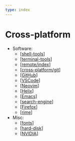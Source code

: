 ```yaml
---
type: index
---
```


# Cross-platform

- Software:
  - [[shell-tools]]
  - [[terminal-tools]]
  - [[remote/index]]
  - [[cross-platform/git]]
  - [[GitHub]]
  - [[VSCode]]
  - [[Neovim]]
  - [[Helix]]
  - [[Emacs]]
  - [[search-engine]]
  - [[Firefox]]
  - [[rime]]
- Misc:
  - [[fonts]]
  - [[hard-disk]]
  - [[NVIDIA]]

[//begin]: # "Autogenerated link references for markdown compatibility"
[shell-tools]: ..%2FLinux%2Fcross-distro%2Fshell-tools.md "Shell Related Tools"
[terminal-tools]: ..%2FLinux%2Fcross-distro%2Fterminal-tools.md "Terminal Related Tools"
[remote/index]: remote%2Findex.md "Remote Development"
[cross-platform/git]: git.md "Git Usage"
[GitHub]: GitHub.md "GitHub Usage"
[VSCode]: VSCode.md "Visual Studio Code Usage"
[Neovim]: Neovim.md "Neovim"
[Helix]: Helix.md "Helix"
[Emacs]: Emacs.md "Emacs"
[search-engine]: search-engine.md "Search Engine"
[Firefox]: Firefox.md "Firefox"
[rime]: rime.md "RIME | 中州韻輸入法引擎"
[fonts]: fonts.md "Fonts"
[hard-disk]: hard-disk.md "Hard Disk Manipulation"
[NVIDIA]: NVIDIA.md "NVIDIA Devices"
[//end]: # "Autogenerated link references"
